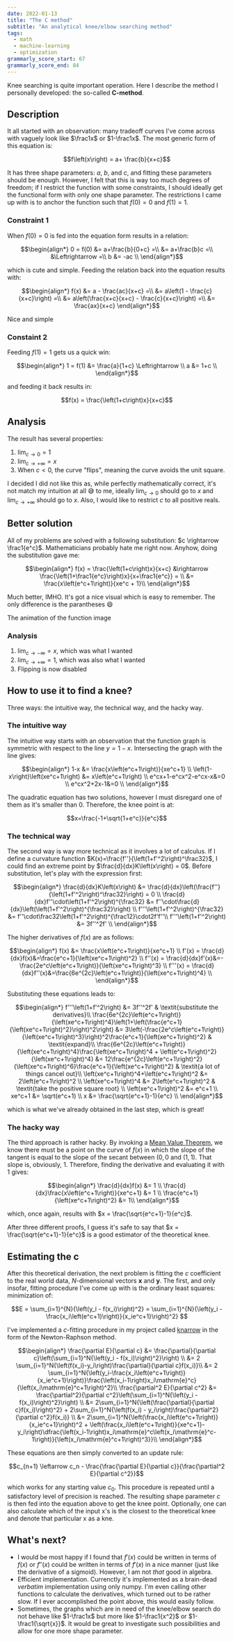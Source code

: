 ```yaml
---
date: 2022-01-13
title: "The C method"
subtitle: "An analytical knee/elbow searching method"
tags:
  - math
  - machine-learning
  - optimization
grammarly_score_start: 67
grammarly_score_end: 84
---
```

Knee searching is quite important operation. Here I describe the method I personally developed: the so-called **C-method**.

## Description

It all started with an observation: many tradeoff curves I've come across with vaguely look like $`\frac1x`$ or $`1-\frac1x`$. The most generic form of this equation is:

```math
f\left(x\right) = a+ \frac{b}{x+c}
```

It has three shape parameters: $`a`$, $`b`$, and $`c`$, and fitting these parameters should be enough. However, I felt that this is way too much degrees of freedom; if I restrict the function with some constraints, I should ideally get the functional form with only one shape parameter. The restrictions I came up with is to anchor the function such that $`f(0) = 0`$ and $`f(1) = 1`$.

### Constraint 1
When $`f(0)=0`$ is fed into the equation form results in a relation:
```math
\begin{align*}
0 = f(0) &= a+\frac{b}{0+c} =\\
         &= a+\frac{b}c =\\
         &\Leftrightarrow =\\
       b &= -ac \\
\end{align*}
```
which is cute and simple. Feeding the relation back into the equation results with:
```math
\begin{align*}
    f(x) &= a - \frac{ac}{x+c} =\\
         &= a\left(1 - \frac{c}{x+c}\right) =\\
         &= a\left(\frac{x+c}{x+c} - \frac{c}{x+c}\right) =\\
         &= \frac{ax}{x+c}
\end{align*}
```
Nice and simple

### Constaint 2
Feeding $`f(1)=1`$ gets us a quick win:
```math
\begin{align*}
1 = f(1) &= \frac{a}{1+c} \Leftrightarrow \\
       a &= 1+c \\
\end{align*}
```
and feeding it back results in:
```math
f(x) = \frac{\left(1+c\right)x}{x+c}
```

## Analysis
The result has several properties:
1. $`\lim_{c \rightarrow 0} = 1`$
2. $`\lim_{c \rightarrow +\infty} = x`$
3. When $`c \lt 0`$, the curve "flips", meaning the curve avoids the unit square.

I decided I did not like this as, while perfectly mathematically correct, it's not match my intuition at all :sweat_smile: to me, ideally $`\lim_{c \rightarrow 0}`$ should go to $`x`$ and $`\lim_{c \rightarrow +\infty}`$ should go to $`x`$. Also, I would like to restrict $`c`$ to all positive reals.

## Better solution
All of my problems are solved with a following substitution: $`c \rightarrow \frac1{e^c}`$. Mathematicians probably hate me right now. Anyhow, doing the substitution gave me:
```math
\begin{align*}
f(x) = \frac{\left(1+c\right)x}{x+c} &\rightarrow \frac{\left(1+\frac1{e^c}\right)x}{x+\frac1{e^c}} = \\
    &= \frac{x\left(e^c+1\right)}{xe^c + 1}\\
\end{align*}
```
Much better, IMHO. It's got a nice visual which is easy to remember. The only difference is the parantheses :smile:

The animation of the function image

### Analysis
1. $`\lim_{c \rightarrow -\infty} = x`$, which was what I wanted
2. $`\lim_{c \rightarrow +\infty} = 1`$, which was also what I wanted
3. Flipping is now disabled

## How to use it to find a knee?
Three ways: the intuitive way, the technical way, and the hacky way.

### The intuitive way
The intuitive way starts with an observation that the function graph is symmetric with respect to the line $`y=1-x`$. Intersecting the graph with the line gives:
```math
\begin{align*}
1-x &= \frac{x\left(e^c+1\right)}{xe^c+1} \\
\left(1-x\right)\left(xe^c+1\right) &= x\left(e^c+1\right) \\
e^cx+1-e^cx^2-e^cx-x&=0 \\
e^cx^2+2x-1&=0 \\
\end{align*}
```

The quadratic equation has two solutions, however I must disregard one of them as it's smaller than $`0`$. Therefore, the knee point is at:
```math
x=\frac{-1+\sqrt{1+e^c}}{e^c}
```

### The technical way
The second way is way more technical as it involves a lot of calculus. If I define a curvature function $`K(x)=\frac{f''}{\left(1+f'^2\right)^\frac32}`$, I could find an extreme point by $`\frac{d}{dx}K\left(x\right) = 0`$. Before substitution, let's play with the expression first:
```math
\begin{align*}
\frac{d}{dx}K\left(x\right) &= \frac{d}{dx}\left(\frac{f''}{\left(1+f'^2\right)^\frac32}\right) = 0 \\
\frac{d}{dx}f''\cdot\left(1+f'^2\right)^{\frac32} &= f''\cdot\frac{d}{dx}\left(\left(1+f'^2\right)^{\frac32}\right) \\
f'''\left(1+f'^2\right)^{\frac32} &= f''\cdot\frac32\left(1+f'^2\right)^{\frac12}\cdot2f'f''\\
f'''\left(1+f'^2\right) &= 3f''^2f' \\
\end{align*}
```

The higher derivatives of $`f(x)`$ are as follows:
```math
\begin{align*}
f(x) &= \frac{x\left(e^c+1\right)}{xe^c+1} \\
f'(x) = \frac{d}{dx}f(x)&=\frac{e^c+1}{\left(xe^c+1\right)^2} \\
f''(x) = \frac{d}{dx}f'(x)&=-\frac{2e^c\left(e^c+1\right)}{\left(xe^c+1\right)^3} \\
f'''(x) = \frac{d}{dx}f''(x)&=\frac{6e^{2c}\left(e^c+1\right)}{\left(xe^c+1\right)^4} \\
\end{align*}
```
Substituting these equations leads to:
```math
\begin{align*}
f'''\left(1+f'^2\right) &= 3f''^2f' & \textit{substitute the derivatives}\\
\frac{6e^{2c}\left(e^c+1\right)}{\left(xe^c+1\right)^4}\left(1+\left(\frac{e^c+1}{\left(xe^c+1\right)^2}\right)^2\right) &= 3\left(-\frac{2e^c\left(e^c+1\right)}{\left(xe^c+1\right)^3}\right)^2\frac{e^c+1}{\left(xe^c+1\right)^2} & \textit{expand}\\
\frac{6e^{2c}\left(e^c+1\right)}{\left(xe^c+1\right)^4}\frac{\left(xe^c+1\right)^4 + \left(e^c+1\right)^2}{\left(xe^c+1\right)^4} &= 12\frac{e^{2c}\left(e^c+1\right)^2}{\left(xe^c+1\right)^6}\frac{e^c+1}{\left(xe^c+1\right)^2} & \textit{a lot of things cancel out}\\
\left(xe^c+1\right)^4+\left(e^c+1\right)^2 &= 2\left(e^c+1\right)^2 \\
\left(xe^c+1\right)^4 &= 2\left(e^c+1\right)^2 & \textit{take the positive square root} \\
\left(xe^c+1\right)^2 &= e^c+1 \\
xe^c+1 &= \sqrt(e^c+1) \\
x &= \frac{\sqrt{e^c+1}-1}{e^c} \\
\end{align*}
```
which is what we've already obtained in the last step, which is great!

### The hacky way
The third approach is rather hacky. By invoking a [Mean Value Theorem](https://en.wikipedia.org/wiki/Mean_value_theorem), we know there must be a point on the curve of $`f(x)`$ in which the slope of the tangent is equal to the slope of the secant between $`(0, 0`$ and $`(1, 1)`$. That slope is, obviously, 1. Therefore, finding the derivative and evaluating it with 1 gives:
```math
\begin{align*}
\frac{d}{dx}f(x) &= 1 \\
\frac{d}{dx}\frac{x\left(e^c+1\right)}{xe^c+1} &= 1 \\
\frac{e^c+1}{\left(xe^c+1\right)^2} &= 1\\
\end{align*}
```
which, once again, results with $`x = \frac{\sqrt{e^c+1}-1}{e^c}`$.

After three different proofs, I guess it's safe to say that $`x = \frac{\sqrt{e^c+1}-1}{e^c}`$ is a good estimator of the theoretical knee.

## Estimating the c
After this theoretical derivation, the next problem is fitting the $`c`$ coefficient to the real world data, $`N`$-dimensional vectors $`\textbf{x}`$ and $`\textbf{y}`$. The first, and only insofar, fitting procedure I've come up with is the ordinary least squares: minimization of:

```math
E = \sum_{i=1}^{N}{\left(y_i - f(x_i)\right)^2} = \sum_{i=1}^{N}{\left(y_i - \frac{x_i\left(e^c+1)\right)}{x_ie^c+1}\right)^2} 
```

I've implemented a $`c`$-fitting procedure in my project called [knarrow](https://github.com/InCogNiTo124/knarrow.git) in the form of the Newton-Raphson method.
```math
\begin{align*}
\frac{\partial E}{\partial c} &= \frac{\partial}{\partial c}\left(\sum_{i=1}^N{\left(y_i - f(x_i)\right)^2}\right) \\
&= 2 \sum_{i=1}^N{\left(f(x_i)-y_i\right)\frac{\partial}{\partial c}f(x_i)}\\
&= 2 \sum_{i=1}^N{\left(y_i-\frac{x_i\left(e^c+1\right)}{x_ie^c+1}\right)}\frac{\left(x_i-1\right)x_i\mathrm{e}^c}{\left(x_i\mathrm{e}^c+1\right)^2}\\

\frac{\partial^2 E}{\partial c^2} &= \frac{\partial^2}{\partial c^2}\left(\sum_{i=1}^N{\left(y_i - f(x_i)\right)^2}\right) \\
&= 2\sum_{i=1}^N{\left(\frac{\partial}{\partial c}f(x_i)\right)^2} + 2\sum_{i=1}^N{\left(f(x_i) - y_i\right)\frac{\partial^2}{\partial c^2}f(x_i)} \\
&= 2\sum_{i=1}^N{\left(\frac{x_i\left(e^c+1\right)}{x_ie^c+1}\right)^2 + \left(\frac{x_i\left(e^c+1\right)}{xe^c+1}-y_i\right)\dfrac{\left(x_i-1\right)x_i\mathrm{e}^c\left(x_i\mathrm{e}^c-1\right)}{\left(x_i\mathrm{e}^c+1\right)^3}}\\
\end{align*}
```

These equations are then simply converted to an update rule:
```math
c_{n+1} \leftarrow c_n - \frac{\frac{\partial E}{\partial c}}{\frac{\partial^2 E}{\partial c^2}}
```
which works for any starting value $`c_0`$. This procedure is repeated until a satisfactory level of precision is reached. The resulting shape parameter $`c`$ is then fed into the equation above to get the knee point. Optionally, one can also calculate which of the input x's is the closest to the theoretical knee and denote that particular x as a kne.

## What's next?
- I would be most happy if I found that $`f'(x)`$ could be written in terms of $`f(x)`$ or $`f''(x)`$ could be written in terms of $`f'(x)`$ in a nice manner (just like the derivative of a sigmoid). However, I am not _that_ good in algebra.
- Efficient implementation. Currenctly it's implemented as a brain-dead _verbatim_ implementation using only numpy. I'm even calling other functions to calculate the derivatives, which turned out to be rather slow. If I ever accomplished the point above, this would easily follow.
- Sometimes, the graphs which are in need of the knee/elbow search do not behave like $`1-\frac1x`$ but more like $`1-\frac1{x^2}`$ or $`1-\frac1{\sqrt{x}}`$. It would be great to investigate such possibilities and allow for one more shape parameter.

